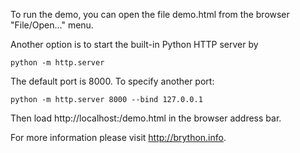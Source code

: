 To run the demo, you can open the file demo.html from the browser "File/Open..." menu.

Another option is to start the built-in Python HTTP server by

    python -m http.server

The default port is 8000. To specify another port:

    python -m http.server 8000 --bind 127.0.0.1

Then load http://localhost:<port>/demo.html in the browser address bar.

For more information please visit http://brython.info.